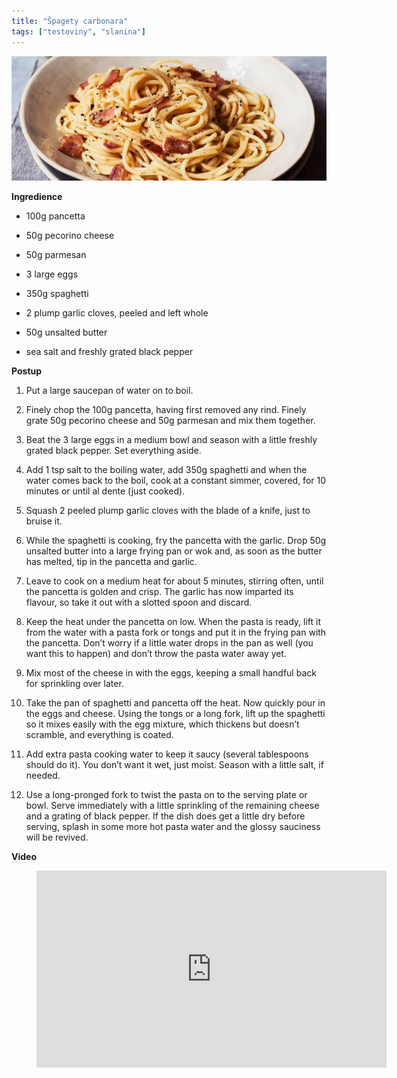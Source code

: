 ```yaml
---
title: "Špagety carbonara"
tags: ["testoviny", "slanina"]
---
```


![Špagety carbonara](./images/spagetiCarbonara.jpg)

**Ingredience**

- 100g pancetta

- 50g pecorino cheese
- 50g parmesan

- 3 large eggs
- 350g spaghetti
- 2 plump garlic cloves, peeled and left whole
- 50g unsalted butter
- sea salt and freshly grated black pepper

**Postup**

1. Put a large saucepan of water on to boil.

2. Finely chop the 100g pancetta, having first removed any rind. Finely grate 50g pecorino cheese and 50g parmesan and mix them together.

3. Beat the 3 large eggs in a medium bowl and season with a little freshly grated black pepper. Set everything aside.

4. Add 1 tsp salt to the boiling water, add 350g spaghetti and when the water comes back to the boil, cook at a constant simmer, covered, for 10 minutes or until al dente (just cooked).

5. Squash 2 peeled plump garlic cloves with the blade of a knife, just to bruise it.

6. While the spaghetti is cooking, fry the pancetta with the garlic. Drop 50g unsalted butter into a large frying pan or wok and, as soon as the butter has melted, tip in the pancetta and garlic.

7. Leave to cook on a medium heat for about 5 minutes, stirring often, until the pancetta is golden and crisp. The garlic has now imparted its flavour, so take it out with a slotted spoon and discard.

8. Keep the heat under the pancetta on low. When the pasta is ready, lift it from the water with a pasta fork or tongs and put it in the frying pan with the pancetta. Don’t worry if a little water drops in the pan as well (you want this to happen) and don’t throw the pasta water away yet.

9. Mix most of the cheese in with the eggs, keeping a small handful back for sprinkling over later.

10. Take the pan of spaghetti and pancetta off the heat. Now quickly pour in the eggs and cheese. Using the tongs or a long fork, lift up the spaghetti so it mixes easily with the egg mixture, which thickens but doesn’t scramble, and everything is coated.

11. Add extra pasta cooking water to keep it saucy (several tablespoons should do it). You don’t want it wet, just moist. Season with a little salt, if needed.

12. Use a long-pronged fork to twist the pasta on to the serving plate or bowl. Serve immediately with a little sprinkling of the remaining cheese and a grating of black pepper. If the dish does get a little dry before serving, splash in some more hot pasta water and the glossy sauciness will be revived.

**Video**

<figure class="video_container">
 <iframe width="560" height="315" src="https://www.youtube.com/embed/qoHnwOHLiMk" frameborder="0" allow="accelerometer; autoplay; encrypted-media; gyroscope; picture-in-picture" allowfullscreen></iframe>
</figure>
